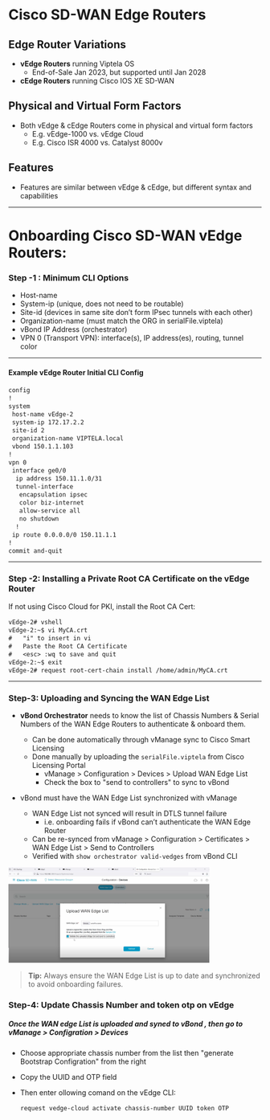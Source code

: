# Cisco SD-WAN Edge Routers

## Edge Router Variations
- **vEdge Routers** running Viptela OS
  - End-of-Sale Jan 2023, but supported until Jan 2028
- **cEdge Routers** running Cisco IOS XE SD-WAN

## Physical and Virtual Form Factors
- Both vEdge & cEdge Routers come in physical and virtual form factors
  - E.g. vEdge-1000 vs. vEdge Cloud
  - E.g. Cisco ISR 4000 vs. Catalyst 8000v

## Features
- Features are similar between vEdge & cEdge, but different syntax and capabilities

---

# Onboarding Cisco SD-WAN vEdge Routers: 

### Step -1 : Minimum CLI Options

- Host-name
- System-ip (unique, does not need to be routable)
- Site-id (devices in same site don’t form IPsec tunnels with each other)
- Organization-name (must match the ORG in serialFile.viptela)
- vBond IP Address (orchestrator)
- VPN 0 (Transport VPN): interface(s), IP address(es), routing, tunnel color

---

#### Example vEdge Router Initial CLI Config

```shell
config
!
system
 host-name vEdge-2
 system-ip 172.17.2.2
 site-id 2
 organization-name VIPTELA.local
 vbond 150.1.1.103
!
vpn 0
 interface ge0/0
  ip address 150.11.1.0/31
  tunnel-interface
   encapsulation ipsec
   color biz-internet
   allow-service all
   no shutdown
  !
 ip route 0.0.0.0/0 150.11.1.1
!
commit and-quit
```

---

### Step -2: Installing a Private Root CA Certificate on the vEdge Router

If not using Cisco Cloud for PKI, install the Root CA Cert:

```shell
vEdge-2# vshell
vEdge-2:~$ vi MyCA.crt
#   "i" to insert in vi
#   Paste the Root CA Certificate
#   <esc> :wq to save and quit
vEdge-2:~$ exit
vEdge-2# request root-cert-chain install /home/admin/MyCA.crt
```
---

### Step-3: Uploading and Syncing the WAN Edge List

- **vBond Orchestrator** needs to know the list of Chassis Numbers & Serial Numbers of the WAN Edge Routers to authenticate & onboard them.
  - Can be done automatically through vManage sync to Cisco Smart Licensing
  - Done manually by uploading the `serialFile.viptela` from Cisco Licensing Portal
    - vManage > Configuration > Devices > Upload WAN Edge List
    - Check the box to "send to controllers" to sync to vBond



- vBond must have the WAN Edge List synchronized with vManage
  - WAN Edge List not synced will result in DTLS tunnel failure
    - i.e. onboarding fails if vBond can’t authenticate the WAN Edge Router
  - Can be re-synced from vManage > Configuration > Certificates > WAN Edge List > Send to Controllers
  - Verified with `show orchestrator valid-vedges` from vBond CLI

<img src="../images/upload_wan_edge_list.png" alt="Upload WAN Edge List" width="400"/>

> **Tip:** Always ensure the WAN Edge List is up to date and synchronized to avoid onboarding failures.

### Step-4: Update Chassis Number and token otp on vEdge

##### Once the WAN edge List is uploaded and syned to vBond , then go to vManage > Configration > Devices

- Choose appropriate chassis number from the list then "generate Bootstrap Configration" from the right
- Copy the UUID and OTP field
- Then enter ollowing comand on the vEdge CLI:

  ```
  request vedge-cloud activate chassis-number UUID token OTP
  
  ```



